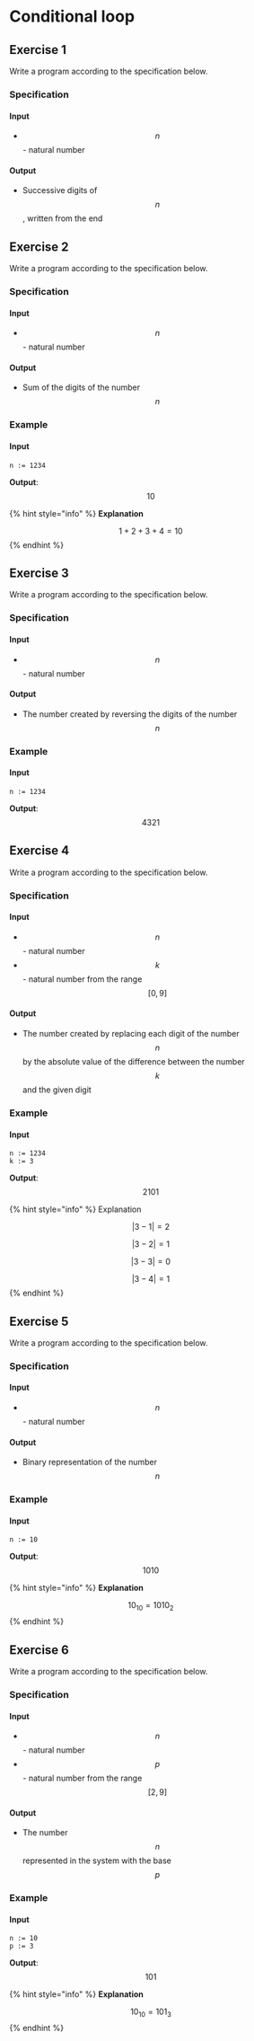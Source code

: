 # Conditional loop

## Exercise 1

Write a program according to the specification below.

### Specification

#### Input

* $$n$$ - natural number

#### Output

* Successive digits of $$n$$, written from the end

## Exercise 2

Write a program according to the specification below.

### Specification

#### Input

* $$n$$ - natural number

#### Output

* Sum of the digits of the number $$n$$

### Example

#### Input

```
n := 1234
```

**Output**: $$10$$

{% hint style="info" %}
**Explanation**

$$1+2+3+4=10$$ 
{% endhint %}

## Exercise 3

Write a program according to the specification below.

### Specification

#### Input

* $$n$$ - natural number

#### Output

* The number created by reversing the digits of the number $$n$$

### Example

#### Input

```
n := 1234
```

**Output**: $$4321$$

## Exercise 4

Write a program according to the specification below.

### Specification

#### Input

* $$n$$ - natural number
* $$k$$ - natural number from the range $$[0,9]$$

#### Output

* The number created by replacing each digit of the number $$n$$ by the absolute value of the difference between the number $$k$$ and the given digit

### Example

#### Input

```
n := 1234
k := 3
```

**Output**: $$2101$$

{% hint style="info" %}
Explanation

$$|3-1|=2$$ 

$$|3-2|=1$$ 

$$|3-3|=0$$ 

$$|3-4|=1$$ 
{% endhint %}

## Exercise 5

Write a program according to the specification below.

### Specification

#### Input

* $$n$$ - natural number

#### Output

* Binary representation of the number $$n$$

### Example

#### Input

```
n := 10
```

**Output**: $$1010$$

{% hint style="info" %}
**Explanation**

$$10_{10}=1010_2$$ 
{% endhint %}

## Exercise 6

Write a program according to the specification below.

### Specification

#### Input

* $$n$$ - natural number
* $$p$$ - natural number from the range $$[2,9]$$

#### Output

* The number $$n$$ represented in the system with the base $$p$$ 

### Example

#### Input

```
n := 10
p := 3
```

**Output**: $$101$$

{% hint style="info" %}
**Explanation**

$$10_{10}=101_3$$ 
{% endhint %}
